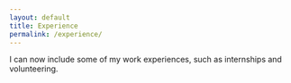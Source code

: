 ```yaml
---
layout: default
title: Experience
permalink: /experience/
---
```

I can now include some of my work experiences, such as internships and volunteering.
